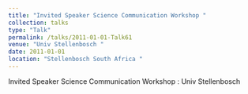 ```yaml
---
title: "Invited Speaker Science Communication Workshop "
collection: talks
type: "Talk"
permalink: /talks/2011-01-01-Talk61
venue: "Univ Stellenbosch "
date: 2011-01-01
location: "Stellenbosch South Africa "
---
```


Invited Speaker Science Communication Workshop : Univ Stellenbosch 
